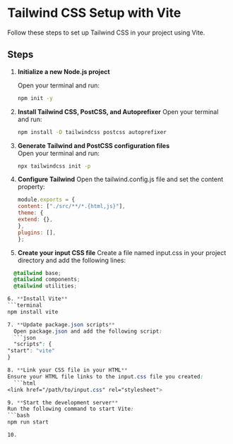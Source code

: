 # Tailwind CSS Setup with Vite

Follow these steps to set up Tailwind CSS in your project using Vite.

## Steps

1. **Initialize a new Node.js project**

   Open your terminal and run:
   ```bash
   npm init -y
2. **Install Tailwind CSS, PostCSS, and Autoprefixer**
   Open your terminal and run:
   ```bash
   npm install -D tailwindcss postcss autoprefixer
3. **Generate Tailwind and PostCSS configuration files**  
  Open your terminal and run:
   ```bash
   npx tailwindcss init -p

4. **Configure Tailwind**
    Open the tailwind.config.js file and set the content property:
    ```javascript
    module.exports = {
    content: ["./src/**/*.{html,js}"],
    theme: {
    extend: {},
    },
    plugins: [],
    };

5. **Create your input CSS file**
  Create a file named input.css in your project directory and add the following lines:
  ```css
    @tailwind base;
    @tailwind components;
    @tailwind utilities;

6. **Install Vite**
  ```terminal
  npm install vite

7. **Update package.json scripts**
    Open package.json and add the following script:
    ```json
    "scripts": {
  "start": "vite"
}

8. **Link your CSS file in your HTML**
  Ensure your HTML file links to the input.css file you created:
    ```html
<link href="/path/to/input.css" rel="stylesheet">

9. **Start the development server**
  Run the following command to start Vite:
  ```bash
npm run start

10. 
